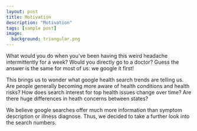 ```yaml
---
layout: post
title: Motivation
description: "Motivation"
tags: [sample post]
image:
  background: triangular.png
---
```


What would you do when you’ve been having this weird headache intermittently for a week? Would you directly go to a doctor? Guess the answer is the same for most of us: we google it first!

This brings us to wonder what google health search trends are telling us. Are people generally becoming more aware of health conditions and health risks? How does search interest for top health issues change over time? Are there huge differences in heath concerns between states?

We believe google searches offer much more information than symptom description or  illness diagnose. Thus, we decided to take a further look into the search numbers.

